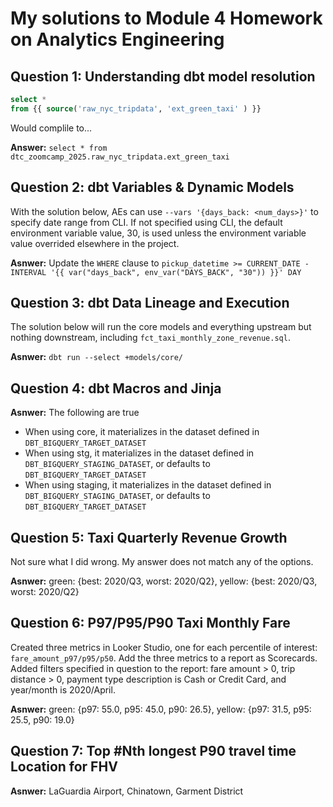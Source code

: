 # My solutions to Module 4 Homework on Analytics Engineering

## Question 1: Understanding dbt model resolution

```sql
select * 
from {{ source('raw_nyc_tripdata', 'ext_green_taxi' ) }}
```

Would complile to...

**Answer:** `select * from dtc_zoomcamp_2025.raw_nyc_tripdata.ext_green_taxi`


## Question 2: dbt Variables & Dynamic Models

With the solution below, AEs can use `--vars '{days_back: <num_days>}'` to specify date range from CLI. If not specified using CLI, the default environment variable value, 30, is used unless the environment variable value overrided elsewhere in the project.

**Asnwer:** Update the `WHERE` clause to `pickup_datetime >= CURRENT_DATE - INTERVAL '{{ var("days_back", env_var("DAYS_BACK", "30")) }}' DAY`


## Question 3: dbt Data Lineage and Execution

The solution below will run the core models and everything upstream but nothing downstream, including `fct_taxi_monthly_zone_revenue.sql`.

**Asnwer:** `dbt run --select +models/core/`


## Question 4: dbt Macros and Jinja

**Asnwer:** The following are true
- When using core, it materializes in the dataset defined in `DBT_BIGQUERY_TARGET_DATASET`
- When using stg, it materializes in the dataset defined in `DBT_BIGQUERY_STAGING_DATASET`, or defaults to `DBT_BIGQUERY_TARGET_DATASET`
- When using staging, it materializes in the dataset defined in `DBT_BIGQUERY_STAGING_DATASET`, or defaults to `DBT_BIGQUERY_TARGET_DATASET`


## Question 5: Taxi Quarterly Revenue Growth

Not sure what I did wrong. My answer does not match any of the options.

**Asnwer:** green: {best: 2020/Q3, worst: 2020/Q2}, yellow: {best: 2020/Q3, worst: 2020/Q2}


## Question 6: P97/P95/P90 Taxi Monthly Fare

Created three metrics in Looker Studio, one for each percentile of interest: `fare_amount_p97/p95/p50`. 
Add the three metrics to a report as Scorecards.
Added filters specified in question to the report: fare amount > 0, trip distance > 0, payment type description is Cash or Credit Card, and year/month is 2020/April.

**Asnwer:** green: {p97: 55.0, p95: 45.0, p90: 26.5}, yellow: {p97: 31.5, p95: 25.5, p90: 19.0}


## Question 7: Top #Nth longest P90 travel time Location for FHV

**Asnwer:** LaGuardia Airport, Chinatown, Garment District
